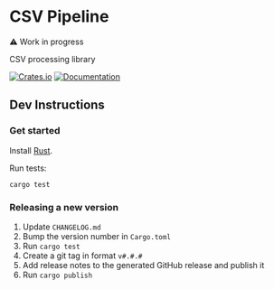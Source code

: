 # CSV Pipeline

⚠️ Work in progress

CSV processing library

[![Crates.io](https://img.shields.io/crates/v/csv-pipeline.svg)](https://crates.io/crates/csv-pipeline)
[![Documentation](https://docs.rs/csv-pipeline/badge.svg)](https://docs.rs/csv-pipeline)

## Dev Instructions

### Get started

Install [Rust](https://www.rust-lang.org).

Run tests:
```
cargo test
```

### Releasing a new version

1. Update `CHANGELOG.md`
2. Bump the version number in `Cargo.toml`
3. Run `cargo test`
4. Create a git tag in format `v#.#.#`
5. Add release notes to the generated GitHub release and publish it
6. Run `cargo publish`
